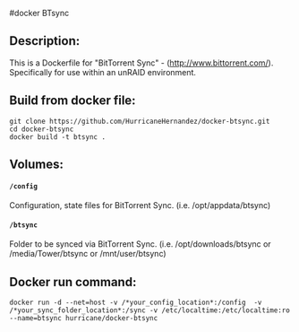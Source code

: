 #docker BTsync

## Description:

This is a Dockerfile for "BitTorrent Sync" - (http://www.bittorrent.com/).
Specifically for use within an unRAID environment.

## Build from docker file:

```
git clone https://github.com/HurricaneHernandez/docker-btsync.git 
cd docker-btsync
docker build -t btsync . 
```

## Volumes:

#### `/config`

Configuration, state files for BitTorrent Sync. (i.e. /opt/appdata/btsync)

#### `/btsync`

Folder to be synced via BitTorrent Sync.  (i.e. /opt/downloads/btsync or /media/Tower/btsync or /mnt/user/btsync)


## Docker run command:

```
docker run -d --net=host -v /*your_config_location*:/config  -v /*your_sync_folder_location*:/sync -v /etc/localtime:/etc/localtime:ro --name=btsync hurricane/docker-btsync
```
